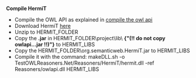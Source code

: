 **Compile HermiT**

* Compile the OWL API as explained in [compile the owl api](compile-the-owl-api)
* Download HermiT [here ](-url_http___hermit-reasoner.com_download.html)
* Unzip to HERMIT_FOLDER
* Copy the **.jar** in HERMIT_FOLDER\project\lib\ **{"(!! do not copy owlapi...jar !!)"}** to HERMIT_LIBS
* Copy the HERMIT_FOLDER\org.semanticweb.HermiT.jar to HERMIT_LIBS
* Compile it with the command:   makeDLL.sh -o TestOWLReasoners.Net/Reasoners/HermiT/hermit.dll -ref Reasoners/owlapi.dll HERMIT_LIBS